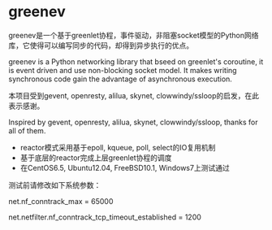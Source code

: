 greenev
=======

greenev是一个基于greenlet协程，事件驱动，非阻塞socket模型的Python网络库，它使得可以编写同步的代码，却得到异步执行的优点。

greenev is a Python networking library that bseed on greenlet's coroutine, it is event driven and use non-blocking socket model. It makes writing synchronous code gain the advantage of asynchronous execution.

本项目受到gevent, openresty, alilua, skynet, clowwindy/ssloop的启发，在此表示感谢。

Inspired by gevent, openresty, alilua, skynet, clowwindy/ssloop, thanks for all of them.

* reactor模式采用基于epoll, kqueue, poll, select的IO复用机制
* 基于底层的reactor完成上层greenlet协程的调度
* 在CentOS6.5, Ubuntu12.04, FreeBSD10.1, Windows7上测试通过

测试前请修改如下系统参数：

net.nf_conntrack_max = 65000

net.netfilter.nf_conntrack_tcp_timeout_established = 1200
